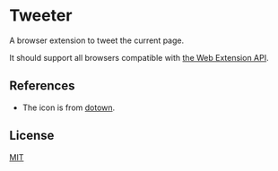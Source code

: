 # Tweeter

A browser extension to tweet the current page.

It should support all browsers compatible with [the Web Extension API](https://developer.mozilla.org/en-US/docs/Mozilla/Add-ons/WebExtensions/API).

## References

- The icon is from [dotown](https://dotown.maeda-design-room.net/).

## License

[MIT](LICENSE)
